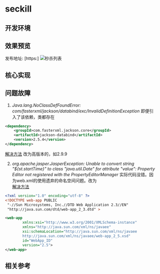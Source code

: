 # seckill

## 开发环境

## 效果预览
发布地址:  [https:]
![秒杀列表](https://i.loli.net/2019/07/20/5d32caf7d2cf624757.png)

## 核心实现

## 问题故障
1. *Java.lang.NoClassDefFoundError: com/fasterxml/jackson/databind/exc/InvalidDefinitionException*
即便引入了该依赖，类都存在
```xml
<dependency>
    <groupId>com.fasterxml.jackson.core</groupId>
    <artifactId>jackson-databind</artifactId>
    <version>2.5.4</version>
</dependency>
```
[解决方法](https://stackoverflow.com/questions/44718345/java-lang-noclassdeffounderror-com-fasterxml-jackson-databind-exc-invaliddefini)
改为高版本的，如2.9.9

2. *org.apache.jasper.JasperException: Unable to convert string "${st.startTime}" to class "java.util.Date" for attribute "value": Property Editor not registered with the PropertyEditorManager*
实际代码没错。因为web.xml的<webapp>使用遗弃的命名空间问题。改为  
[解决方法](http://ykushch.net/jstl-fmtformatdate/)
```xml
<?xml version="1.0" encoding="utf-8" ?>
<!DOCTYPE web-app PUBLIC
 "-//Sun Microsystems, Inc.//DTD Web Application 2.3//EN"
 "http://java.sun.com/dtd/web-app_2_3.dtd" >

<web-app
        xmlns:xsi="http://www.w3.org/2001/XMLSchema-instance"
        xmlns="http://java.sun.com/xml/ns/javaee"
        xsi:schemaLocation="http://java.sun.com/xml/ns/javaee
        http://java.sun.com/xml/ns/javaee/web-app_2_5.xsd"
        id="WebApp_ID"
        version="2.5">
</web-app>
```
## 相关参考